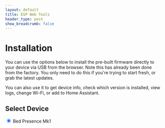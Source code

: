 ```yaml
---
layout: default
title: ESP Web Tools
header_type: post
show_breadcrumb: false
---
```


# Installation

You can use the options below to install the pre-built firmware directly to your device via USB from the browser. Note this has already been done from the factory. You only need to do this if you're trying to start fresh, or grab the latest updates.

You can also use it to get device info, check which version is installed, view logs, change Wi-Fi, or add to Home Assistant.

## Select Device

<!-- Bed Presence Mk1 (Default Device) -->
<div class="form-check">
    <input class="form-check-input" type="radio" name="deviceType" value="bpmk1" id="deviceType1" checked>
    <label class="form-check-label" for="deviceType1">
        Bed Presence Mk1
    </label>
</div>

<!-- Add next device -->
<!-- <div class="form-check"> -->
<!--     <input class="form-check-input" type="radio" name="deviceType" value="test" id="deviceType2"> -->
<!--     <label class="form-check-label" for="deviceType2"> -->
<!--         Test Device -->
<!--     </label> -->
<!-- </div> -->

<p class="button-row" align="center">
    <!-- specify default manifest -->
    <esp-web-install-button class="" manifest="https://docs.elevatedsensors.com/bpmk1-manifest.json"></esp-web-install-button>
</p>

<!-- ESPWebTools script -->
<script type="module" src="https://unpkg.com/esp-web-tools@10/dist/web/install-button.js?module"></script>

<!-- Update manifest based on selected device -->
<script>
  document.querySelectorAll('input[name="deviceType"]').forEach(radio =>
    radio.addEventListener("change", () => {
      const button = document.querySelector('esp-web-install-button');
      button.manifest = `https://docs.elevatedsensors.com/${radio.value}-manifest.json`;
    }
  ));
</script>
